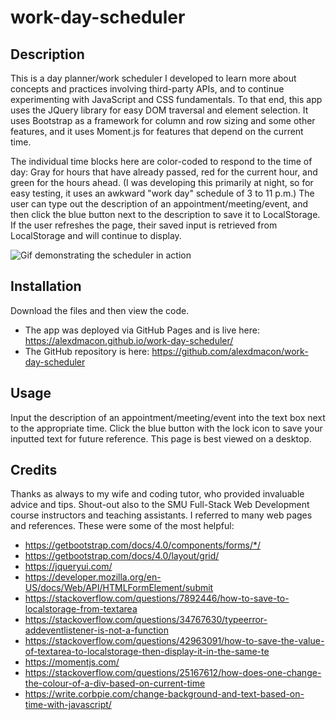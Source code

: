 # work-day-scheduler

## Description
This is a day planner/work scheduler I developed to learn more about concepts and practices involving third-party APIs, and to continue experimenting with JavaScript and CSS fundamentals. To that end, this app uses the JQuery library for easy DOM traversal and element selection. It uses Bootstrap as a framework for column and row sizing and some other features, and it uses Moment.js for features that depend on the current time.

The individual time blocks here are color-coded to respond to the time of day: Gray for hours that have already passed, red for the current hour, and green for the hours ahead. (I was developing this primarily at night, so for easy testing, it uses an awkward "work day" schedule of 3 to 11 p.m.) The user can type out the description of an appointment/meeting/event, and then click the blue button next to the description to save it to LocalStorage. If the user refreshes the page, their saved input is retrieved from LocalStorage and will continue to display.

![Gif demonstrating the scheduler in action](/assets/demo/work-day-scheduler-demo.gif)

## Installation
Download the files and then view the code. 
- The app was deployed via GitHub Pages and is live here: https://alexdmacon.github.io/work-day-scheduler/
- The GitHub repository is here: https://github.com/alexdmacon/work-day-scheduler

## Usage
Input the description of an appointment/meeting/event into the text box next to the appropriate time. Click the blue button with the lock icon to save your inputted text for future reference. This page is best viewed on a desktop.

## Credits
Thanks as always to my wife and coding tutor, who provided invaluable advice and tips. Shout-out also to the SMU Full-Stack Web Development course instructors and teaching assistants. 
I referred to many web pages and references. These were some of the most helpful:
- https://getbootstrap.com/docs/4.0/components/forms/*/
- https://getbootstrap.com/docs/4.0/layout/grid/
- https://jqueryui.com/
- https://developer.mozilla.org/en-US/docs/Web/API/HTMLFormElement/submit
- https://stackoverflow.com/questions/7892446/how-to-save-to-localstorage-from-textarea
- https://stackoverflow.com/questions/34767630/typeerror-addeventlistener-is-not-a-function
- https://stackoverflow.com/questions/42963091/how-to-save-the-value-of-textarea-to-localstorage-then-display-it-in-the-same-te
- https://momentjs.com/
- https://stackoverflow.com/questions/25167612/how-does-one-change-the-colour-of-a-div-based-on-current-time
- https://write.corbpie.com/change-background-and-text-based-on-time-with-javascript/